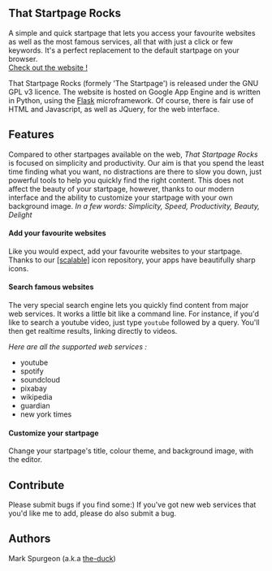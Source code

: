 ## That Startpage Rocks

A simple and quick startpage that lets you access your favourite websites as well as the most famous services, all that with just a click or few keywords. It's a perfect replacement to the default startpage on your browser.  
[Check out the website !](http://startpage-1072.appspot.com)

That Startpage Rocks (formely 'The Startpage') is released under the GNU GPL v3 licence. The website is hosted on Google App Engine and is written in Python, using the [Flask](http://flask.pocoo.org) microframework. Of course, there is fair use of HTML and Javascript, as well as JQuery, for the web interface.

## Features

Compared to other startpages available on the web, _That Startpage Rocks_ is focused on simplicity and productivity. Our aim is that you spend the least time finding what you want, no distractions are there to slow you down, just powerful tools to help you quickly find the right content. This does not affect the beauty of your startpage, however, thanks to our modern interface and the ability to customize your startpage with your own background image.
_In a few words: Simplicity, Speed, Productivity, Beauty, Delight_

#### Add your favourite websites

Like you would expect, add your favourite websites to your startpage. Thanks to our [[scalable]](http://startpage-1072.appspot.com/icons) icon repository, your apps have beautifully sharp icons.

#### Search famous websites

The very special search engine lets you quickly find content from major web services. It works a little bit like a command line. For instance, if you'd like to search a youtube video, just type `youtube` followed by a query. You'll then get realtime results, linking directly to videos.

_Here are all the supported web services :_

- youtube
- spotify
- soundcloud
- pixabay
- wikipedia
- guardian
- new york times

#### Customize your startpage

Change your startpage's title, colour theme, and background image, with the editor.

## Contribute

Please submit bugs if you find some:) If you've got new web services that you'd like me to add, please do also submit a bug.

## Authors

Mark Spurgeon (a.k.a [the-duck](https://github.com/the-duck))
